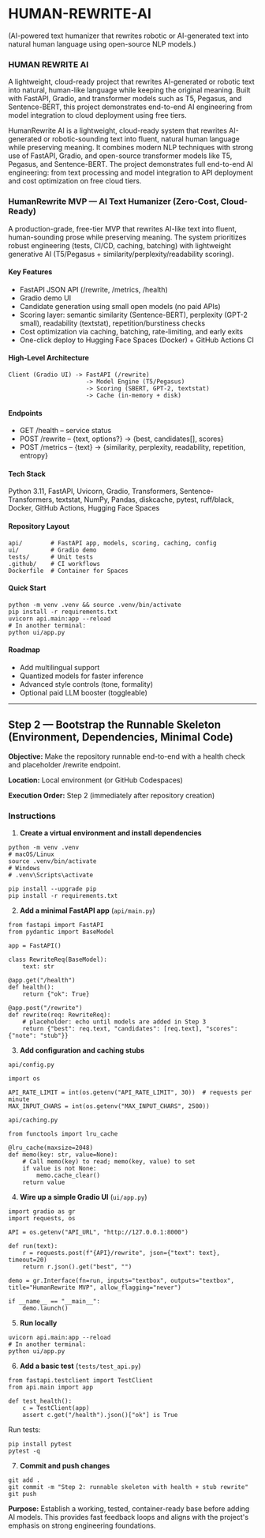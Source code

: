 # HUMAN-REWRITE-AI
(AI-powered text humanizer that rewrites robotic or AI-generated text into natural human language using open-source NLP models.)
### HUMAN REWRITE AI

A lightweight, cloud-ready project that rewrites AI-generated or robotic text into natural, human-like language while keeping the original meaning. Built with FastAPI, Gradio, and transformer models such as T5, Pegasus, and Sentence-BERT, this project demonstrates end-to-end AI engineering from model integration to cloud deployment using free tiers.

HumanRewrite AI is a lightweight, cloud-ready system that rewrites AI-generated or robotic-sounding text into fluent, natural human language while preserving meaning.
It combines modern NLP techniques with strong use of FastAPI, Gradio, and open-source transformer models like T5, Pegasus, and Sentence-BERT.
The project demonstrates full end-to-end AI engineering: from text processing and model integration to API deployment and cost optimization on free cloud tiers.

### HumanRewrite MVP — AI Text Humanizer (Zero-Cost, Cloud-Ready)

A production-grade, free-tier MVP that rewrites AI-like text into fluent, human-sounding prose while preserving meaning. The system prioritizes robust engineering (tests, CI/CD, caching, batching) with lightweight generative AI (T5/Pegasus + similarity/perplexity/readability scoring).

#### Key Features

* FastAPI JSON API (/rewrite, /metrics, /health)
* Gradio demo UI
* Candidate generation using small open models (no paid APIs)
* Scoring layer: semantic similarity (Sentence-BERT), perplexity (GPT-2 small), readability (textstat), repetition/burstiness checks
* Cost optimization via caching, batching, rate-limiting, and early exits
* One-click deploy to Hugging Face Spaces (Docker) + GitHub Actions CI

#### High-Level Architecture

```
Client (Gradio UI) -> FastAPI (/rewrite)
                      -> Model Engine (T5/Pegasus)
                      -> Scoring (SBERT, GPT-2, textstat)
                      -> Cache (in-memory + disk)
```

#### Endpoints

* GET /health – service status
* POST /rewrite – {text, options?} -> {best, candidates[], scores}
* POST /metrics – {text} -> {similarity, perplexity, readability, repetition, entropy}

#### Tech Stack

Python 3.11, FastAPI, Uvicorn, Gradio, Transformers, Sentence-Transformers, textstat, NumPy, Pandas, diskcache, pytest, ruff/black, Docker, GitHub Actions, Hugging Face Spaces

#### Repository Layout

```
api/        # FastAPI app, models, scoring, caching, config
ui/         # Gradio demo
tests/      # Unit tests
.github/    # CI workflows
Dockerfile  # Container for Spaces
```

#### Quick Start

```
python -m venv .venv && source .venv/bin/activate
pip install -r requirements.txt
uvicorn api.main:app --reload
# In another terminal:
python ui/app.py
```

#### Roadmap

* Add multilingual support
* Quantized models for faster inference
* Advanced style controls (tone, formality)
* Optional paid LLM booster (toggleable)

---

## Step 2 — Bootstrap the Runnable Skeleton (Environment, Dependencies, Minimal Code)

**Objective:** Make the repository runnable end-to-end with a health check and placeholder /rewrite endpoint.

**Location:** Local environment (or GitHub Codespaces)

**Execution Order:** Step 2 (immediately after repository creation)

### Instructions

1. **Create a virtual environment and install dependencies**

```
python -m venv .venv
# macOS/Linux
source .venv/bin/activate
# Windows
# .venv\Scripts\activate

pip install --upgrade pip
pip install -r requirements.txt
```

2. **Add a minimal FastAPI app** (`api/main.py`)

```
from fastapi import FastAPI
from pydantic import BaseModel

app = FastAPI()

class RewriteReq(BaseModel):
    text: str

@app.get("/health")
def health():
    return {"ok": True}

@app.post("/rewrite")
def rewrite(req: RewriteReq):
    # placeholder: echo until models are added in Step 3
    return {"best": req.text, "candidates": [req.text], "scores": {"note": "stub"}}
```

3. **Add configuration and caching stubs**

`api/config.py`

```
import os

API_RATE_LIMIT = int(os.getenv("API_RATE_LIMIT", 30))  # requests per minute
MAX_INPUT_CHARS = int(os.getenv("MAX_INPUT_CHARS", 2500))
```

`api/caching.py`

```
from functools import lru_cache

@lru_cache(maxsize=2048)
def memo(key: str, value=None):
    # Call memo(key) to read; memo(key, value) to set
    if value is not None:
        memo.cache_clear()
    return value
```

4. **Wire up a simple Gradio UI** (`ui/app.py`)

```
import gradio as gr
import requests, os

API = os.getenv("API_URL", "http://127.0.0.1:8000")

def run(text):
    r = requests.post(f"{API}/rewrite", json={"text": text}, timeout=20)
    return r.json().get("best", "")

demo = gr.Interface(fn=run, inputs="textbox", outputs="textbox", title="HumanRewrite MVP", allow_flagging="never")

if __name__ == "__main__":
    demo.launch()
```

5. **Run locally**

```
uvicorn api.main:app --reload
# In another terminal:
python ui/app.py
```

6. **Add a basic test** (`tests/test_api.py`)

```
from fastapi.testclient import TestClient
from api.main import app

def test_health():
    c = TestClient(app)
    assert c.get("/health").json()["ok"] is True
```

Run tests:

```
pip install pytest
pytest -q
```

7. **Commit and push changes**

```
git add .
git commit -m "Step 2: runnable skeleton with health + stub rewrite"
git push
```

**Purpose:** Establish a working, tested, container-ready base before adding AI models. This provides fast feedback loops and aligns with the project's emphasis on strong engineering foundations.
